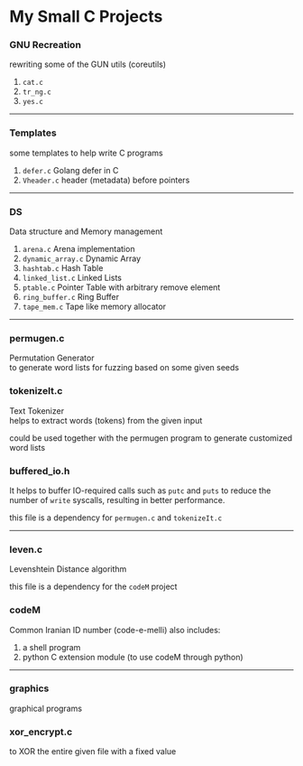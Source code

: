 # My Small C Projects


### GNU Recreation
rewriting some of the GUN utils (coreutils)
1. `cat.c`
2. `tr_ng.c`
3. `yes.c`

---

### Templates
some templates to help write C programs
1. `defer.c`  Golang defer in C
2. `Vheader.c`  header (metadata) before pointers

---

### DS
Data structure and Memory management
1. `arena.c`  Arena implementation
2. `dynamic_array.c`  Dynamic Array
3. `hashtab.c`  Hash Table
4. `linked_list.c`  Linked Lists
5. `ptable.c`  Pointer Table with arbitrary remove element
6. `ring_buffer.c`  Ring Buffer
7. `tape_mem.c`  Tape like memory allocator

---

### permugen.c  
Permutation Generator  
to generate word lists for fuzzing based on some given seeds


### tokenizeIt.c
Text Tokenizer  
helps to extract words (tokens) from the given input

could be used together with the permugen program to
generate customized word lists


### buffered_io.h
It helps to buffer IO-required calls such as `putc` and `puts` to reduce the number of `write` syscalls, resulting in better performance.

this file is a dependency for `permugen.c` and `tokenizeIt.c`

---

### leven.c
Levenshtein Distance algorithm

this file is a dependency for the `codeM` project


### codeM
Common Iranian ID number (code-e-melli)
also includes:
1. a shell program
2. python C extension module (to use codeM through python)

---

### graphics
graphical programs


### xor_encrypt.c
to XOR the entire given file with a fixed value
